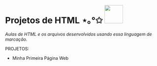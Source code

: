# Projetos de HTML ⋆｡°✩ <img src="https://github.com/user-attachments/assets/3e7c23b8-2b0d-4295-bdd6-3e23adc56229" data-canonical-src="https://github.com/user-attachments/assets/3e7c23b8-2b0d-4295-bdd6-3e23adc56229" width="60" height="60" />

*Aulas de HTML e os arquivos desenvolvidos usando essa linguagem de marcação.*

PROJETOS:
- Minha Primeira Página Web

